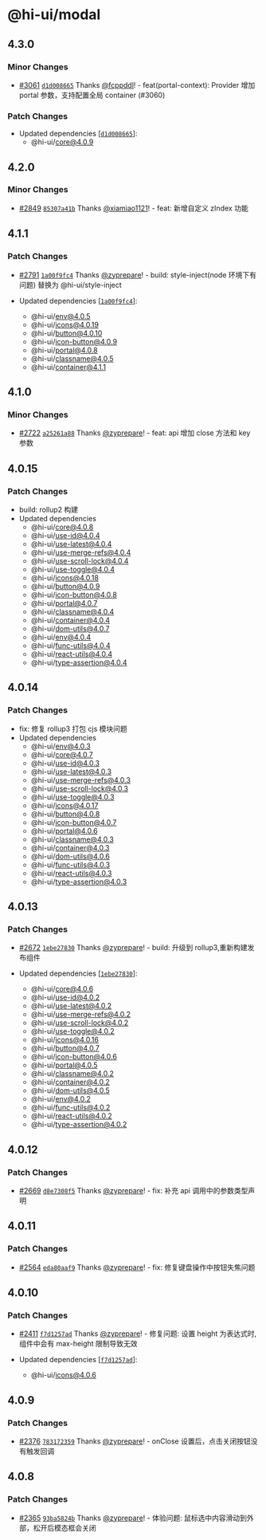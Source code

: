 # @hi-ui/modal

## 4.3.0

### Minor Changes

- [#3061](https://github.com/XiaoMi/hiui/pull/3061) [`d1d008665`](https://github.com/XiaoMi/hiui/commit/d1d008665affad31204c0720b5861d6085b58dde) Thanks [@fcppddl](https://github.com/fcppddl)! - feat(portal-context): Provider 增加 portal 参数，支持配置全局 container (#3060)

### Patch Changes

- Updated dependencies [[`d1d008665`](https://github.com/XiaoMi/hiui/commit/d1d008665affad31204c0720b5861d6085b58dde)]:
  - @hi-ui/core@4.0.9

## 4.2.0

### Minor Changes

- [#2849](https://github.com/XiaoMi/hiui/pull/2849) [`85307a41b`](https://github.com/XiaoMi/hiui/commit/85307a41bfbb573310f1f4747b979aea5e91474d) Thanks [@xiamiao1121](https://github.com/xiamiao1121)! - feat: 新增自定义 zIndex 功能

## 4.1.1

### Patch Changes

- [#2791](https://github.com/XiaoMi/hiui/pull/2791) [`1a00f9fc4`](https://github.com/XiaoMi/hiui/commit/1a00f9fc4a44619059d7852e846b54fedbd56715) Thanks [@zyprepare](https://github.com/zyprepare)! - build: style-inject(node 环境下有问题) 替换为 @hi-ui/style-inject

- Updated dependencies [[`1a00f9fc4`](https://github.com/XiaoMi/hiui/commit/1a00f9fc4a44619059d7852e846b54fedbd56715)]:
  - @hi-ui/env@4.0.5
  - @hi-ui/icons@4.0.19
  - @hi-ui/button@4.0.10
  - @hi-ui/icon-button@4.0.9
  - @hi-ui/portal@4.0.8
  - @hi-ui/classname@4.0.5
  - @hi-ui/container@4.1.1

## 4.1.0

### Minor Changes

- [#2722](https://github.com/XiaoMi/hiui/pull/2722) [`a25261a88`](https://github.com/XiaoMi/hiui/commit/a25261a884f9b3470924c29564b3c4758ebab6cf) Thanks [@zyprepare](https://github.com/zyprepare)! - feat: api 增加 close 方法和 key 参数

## 4.0.15

### Patch Changes

- build: rollup2 构建
- Updated dependencies
  - @hi-ui/core@4.0.8
  - @hi-ui/use-id@4.0.4
  - @hi-ui/use-latest@4.0.4
  - @hi-ui/use-merge-refs@4.0.4
  - @hi-ui/use-scroll-lock@4.0.4
  - @hi-ui/use-toggle@4.0.4
  - @hi-ui/icons@4.0.18
  - @hi-ui/button@4.0.9
  - @hi-ui/icon-button@4.0.8
  - @hi-ui/portal@4.0.7
  - @hi-ui/classname@4.0.4
  - @hi-ui/container@4.0.4
  - @hi-ui/dom-utils@4.0.7
  - @hi-ui/env@4.0.4
  - @hi-ui/func-utils@4.0.4
  - @hi-ui/react-utils@4.0.4
  - @hi-ui/type-assertion@4.0.4

## 4.0.14

### Patch Changes

- fix: 修复 rollup3 打包 cjs 模块问题
- Updated dependencies
  - @hi-ui/env@4.0.3
  - @hi-ui/core@4.0.7
  - @hi-ui/use-id@4.0.3
  - @hi-ui/use-latest@4.0.3
  - @hi-ui/use-merge-refs@4.0.3
  - @hi-ui/use-scroll-lock@4.0.3
  - @hi-ui/use-toggle@4.0.3
  - @hi-ui/icons@4.0.17
  - @hi-ui/button@4.0.8
  - @hi-ui/icon-button@4.0.7
  - @hi-ui/portal@4.0.6
  - @hi-ui/classname@4.0.3
  - @hi-ui/container@4.0.3
  - @hi-ui/dom-utils@4.0.6
  - @hi-ui/func-utils@4.0.3
  - @hi-ui/react-utils@4.0.3
  - @hi-ui/type-assertion@4.0.3

## 4.0.13

### Patch Changes

- [#2672](https://github.com/XiaoMi/hiui/pull/2672) [`1ebe27830`](https://github.com/XiaoMi/hiui/commit/1ebe2783098b3a8cd980bd10076d67635463800e) Thanks [@zyprepare](https://github.com/zyprepare)! - build: 升级到 rollup3,重新构建发布组件

- Updated dependencies [[`1ebe27830`](https://github.com/XiaoMi/hiui/commit/1ebe2783098b3a8cd980bd10076d67635463800e)]:
  - @hi-ui/core@4.0.6
  - @hi-ui/use-id@4.0.2
  - @hi-ui/use-latest@4.0.2
  - @hi-ui/use-merge-refs@4.0.2
  - @hi-ui/use-scroll-lock@4.0.2
  - @hi-ui/use-toggle@4.0.2
  - @hi-ui/icons@4.0.16
  - @hi-ui/button@4.0.7
  - @hi-ui/icon-button@4.0.6
  - @hi-ui/portal@4.0.5
  - @hi-ui/classname@4.0.2
  - @hi-ui/container@4.0.2
  - @hi-ui/dom-utils@4.0.5
  - @hi-ui/env@4.0.2
  - @hi-ui/func-utils@4.0.2
  - @hi-ui/react-utils@4.0.2
  - @hi-ui/type-assertion@4.0.2

## 4.0.12

### Patch Changes

- [#2669](https://github.com/XiaoMi/hiui/pull/2669) [`d8e7308f5`](https://github.com/XiaoMi/hiui/commit/d8e7308f5ab898795a284141d618a1253d218d9d) Thanks [@zyprepare](https://github.com/zyprepare)! - fix: 补充 api 调用中的参数类型声明

## 4.0.11

### Patch Changes

- [#2564](https://github.com/XiaoMi/hiui/pull/2564) [`eda80aaf9`](https://github.com/XiaoMi/hiui/commit/eda80aaf97bb536ff91321e36deccb3c195eb310) Thanks [@zyprepare](https://github.com/zyprepare)! - fix: 修复键盘操作中按钮失焦问题

## 4.0.10

### Patch Changes

- [#2411](https://github.com/XiaoMi/hiui/pull/2411) [`f7d1257ad`](https://github.com/XiaoMi/hiui/commit/f7d1257ad2006fd40cabb2d16f1fde77677f3117) Thanks [@zyprepare](https://github.com/zyprepare)! - 修复问题: 设置 height 为表达式时,组件中会有 max-height 限制导致无效

- Updated dependencies [[`f7d1257ad`](https://github.com/XiaoMi/hiui/commit/f7d1257ad2006fd40cabb2d16f1fde77677f3117)]:
  - @hi-ui/icons@4.0.6

## 4.0.9

### Patch Changes

- [#2376](https://github.com/XiaoMi/hiui/pull/2376) [`783172359`](https://github.com/XiaoMi/hiui/commit/78317235998b09e080961e25104d84dcea943a28) Thanks [@zyprepare](https://github.com/zyprepare)! - onClose 设置后，点击关闭按钮没有触发回调

## 4.0.8

### Patch Changes

- [#2365](https://github.com/XiaoMi/hiui/pull/2365) [`93ba5824b`](https://github.com/XiaoMi/hiui/commit/93ba5824b325d305fbbfd228888651806a337e33) Thanks [@zyprepare](https://github.com/zyprepare)! - 体验问题: 鼠标选中内容滑动到外部，松开后模态框会关闭

